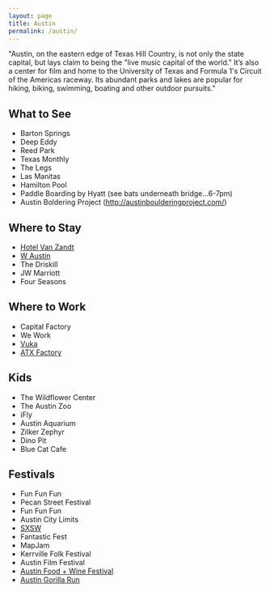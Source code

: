```yaml
---
layout: page
title: Austin
permalink: /austin/
---
```


"Austin, on the eastern edge of Texas Hill Country, is not only the state capital, but lays claim to being the "live music capital of the world." It’s also a center for film and home to the University of Texas and Formula 1's Circuit of the Americas raceway. Its abundant parks and lakes are popular for hiking, biking, swimming, boating and other outdoor pursuits."

## What to See

- Barton Springs
- Deep Eddy
- Reed Park
- Texas Monthly
- The Legs
- Las Manitas
- Hamilton Pool
- Paddle Boarding by Hyatt (see bats underneath bridge...6-7pm)
- Austin Boldering Project (http://austinboulderingproject.com/)

## Where to Stay

- [Hotel Van Zandt](http://www.hotelvanzandt.com)
- [W Austin](http://www.whotelaustin.com)
- The Driskill
- JW Marriott
- Four Seasons

## Where to Work

- Capital Factory
- We Work
- [Vuka](http://www.vukaaustin.com/coworking)
- [ATX Factory](http://www.atxfactory.com)

## Kids

- The Wildflower Center
- The Austin Zoo
- iFly
- Austin Aquarium
- Zilker Zephyr
- Dino Pit
- Blue Cat Cafe

## Festivals

- Fun Fun Fun
- Pecan Street Festival
- Fun Fun Fun
- Austin City Limits
- [SXSW](https://www.sxsw.com)
- Fantastic Fest
- MapJam
- Kerrville Folk Festival
- Austin Film Festival
- [Austin Food + Wine Festival](http://www.austinfoodandwinefestival.com/)
- [Austin Gorilla Run](http://austingorillarun.com/)